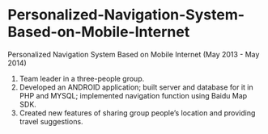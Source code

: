 # Personalized-Navigation-System-Based-on-Mobile-Internet
Personalized Navigation System Based on Mobile Internet (May 2013 - May 2014)
1. Team leader in a three-people group.
2. Developed an ANDROID application; built server and database for it in PHP and MYSQL; implemented navigation function using Baidu Map SDK.
3. Created new features of sharing group people’s location and providing travel suggestions.
